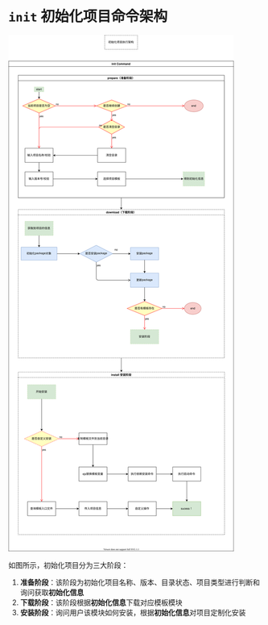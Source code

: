 # `init` 初始化项目命令架构

![alt 属性文本](../../assets/images/cli-init.svg)

如图所示，初始化项目分为三大阶段：

1. **准备阶段**：该阶段为初始化项目名称、版本、目录状态、项目类型进行判断和询问获取**初始化信息**
2. **下载阶段**：该阶段根据**初始化信息**下载对应模板模块
3. **安装阶段**：询问用户该模块如何安装，根据**初始化信息**对项目定制化安装
